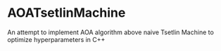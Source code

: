 # AOATsetlinMachine
An attempt to implement AOA algorithm above naive Tsetlin Machine to optimize hyperparameters in C++

